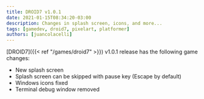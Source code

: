 ```yaml
---
title: DROID7 v1.0.1
date: 2021-01-15T08:34:20-03:00
description: Changes in splash screen, icons, and more...
tags: [gamedev, droid7, pixelart, platformer]
authors: [juancolacelli]
---
```


[DROID7]({{< ref "/games/droid7" >}}) v1.0.1 release has the following game changes:

* New splash screen
* Splash screen can be skipped with pause key (Escape by default)
* Windows icons fixed
* Terminal debug window removed
